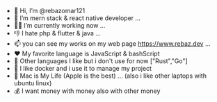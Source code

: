- 👋 Hi, I’m @rebazomar121
- 👀 I’m mern stack & react native developer ...
- 👨‍💼 I’m currently working now ...
- 👎 I hate php & flutter & java ...
- 📫 you can see my works on my web page https://www.rebaz.dev ...
- ❤️ My favorite language is JavaScript & bashScript
- 🥰 Other languages I like but i don't use for now ["Rust","Go"]
- 🐳 I like docker and i use it to manage my project
-  Mac is My Life (Apple is the best) ... (also i like other laptops with ubuntu linux)
- 💰 I want money with money also with other money

<!---
rebazomar121/rebazomar121 is a ✨ special ✨ repository because its `README.md` (this file) appears on your GitHub profile.
You can click the Preview link to take a look at your changes.
--->
